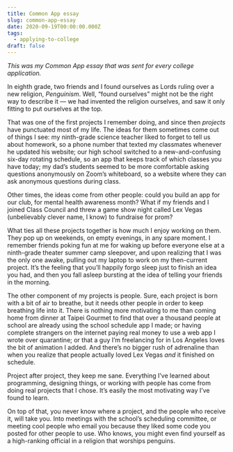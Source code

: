 ```yaml
---
title: Common App essay
slug: common-app-essay
date: 2020-09-19T00:00:00.000Z
tags:
  - applying-to-college
draft: false
---
```

*This was my Common App essay that was sent for every college application.*

In eighth grade, two friends and I found ourselves as Lords ruling over a new religion, *Penguinism*. Well, “found ourselves” might not be the right way to describe it — we had invented the religion ourselves, and saw it only fitting to put ourselves at the top. 

That was one of the first projects I remember doing, and since then *projects* have punctuated most of my life. The ideas for them sometimes come out of things I see: my ninth-grade science teacher liked to forget to tell us about homework, so a phone number that texted my classmates whenever he updated his website; our high school switched to a new-and-confusing six-day rotating schedule, so an app that keeps track of which classes you have today; my dad’s students seemed to be more comfortable asking questions anonymously on Zoom’s whiteboard, so a website where they can ask anonymous questions during class. 

Other times, the ideas come from other people: could you build an app for our club, for mental health awareness month? What if my friends and I joined Class Council and threw a game show night called Lex Vegas (unbelievably clever name, I know) to fundraise for prom? 

What ties all these projects together is how much I enjoy working on them. They pop up on weekends, on empty evenings, in any spare moment. I remember friends poking fun at me for waking up before everyone else at a ninth-grade theater summer camp sleepover, and upon realizing that I was the only one awake, pulling out my laptop to work on my then-current project. It’s the feeling that you’ll happily forgo sleep just to finish an idea you had, and then you fall asleep bursting at the idea of telling your friends in the morning. 

The other component of my projects is people. Sure, each project is born with a bit of air to breathe, but it needs other people in order to keep breathing life into it. There is nothing more motivating to me than coming home from dinner at Taipei Gourmet to find that over a thousand people at school are already using the school schedule app I made; or having complete strangers on the internet paying real money to use a web app I wrote over quarantine; or that a guy I’m freelancing for in Los Angeles loves the bit of animation I added. And there’s no bigger rush of adrenaline than when you realize that people actually loved Lex Vegas *and* it finished on schedule. 

Project after project, they keep me sane. Everything I’ve learned about programming, designing things, or working with people has come from doing real projects that I chose. It’s easily the most motivating way I’ve found to learn. 

On top of that, you never know where a project, and the people who receive it, will take you. Into meetings with the school’s scheduling committee, or meeting cool people who email you because they liked some code you posted for other people to use. Who knows, you might even find yourself as a high-ranking official in a religion that worships penguins. 
